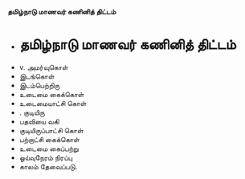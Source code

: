 **தமிழ்நாடு மாணவர் கணினித் திட்டம்**
- # தமிழ்நாடு மாணவர் கணினித் திட்டம்
- v. அமர்வுகொள்
- இடங்கொள்
- இடம்பெற்றிரு
- உடைமை கைக்கொள்
- உடைமையாட்சி கொள்
- . குடியிரு
- பதவியை வகி
- குடியிருப்பாட்சி கொள்
- பற்றாட்சி கைக்கொள்
- உடைமை கைப்பற்று
- ஓய்வுநேரம் நிரப்பு
- காலம் தேவைப்படு.

